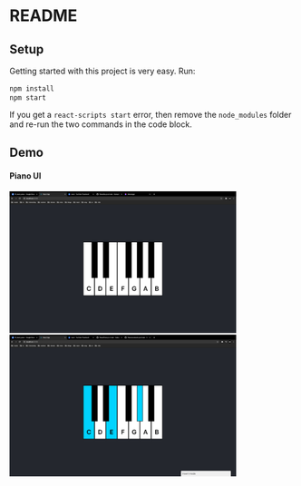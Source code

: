 # README

## Setup

Getting started with this project is very easy. Run:

```
npm install
npm start
```

If you get a `react-scripts start` error, then remove the `node_modules`
folder and re-run the two commands in the code block.

## Demo

#### Piano UI
<div class="flex flex-row">
  <img src="./img/piano_0.png" width="400">
  <img src="./img/piano_2.png" width="400">
</div>
